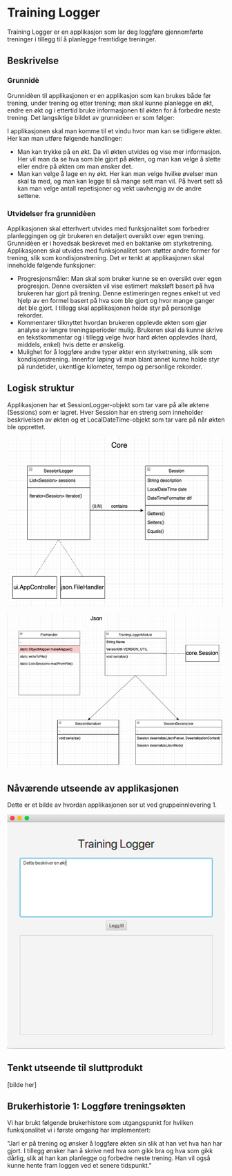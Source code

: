 # Training Logger

Training Logger er en applikasjon som lar deg loggføre gjennomførte treninger i tillegg til å planlegge fremtidige treninger.

## Beskrivelse

### Grunnidè

Grunnidèen til applikasjonen er en applikasjon som kan brukes både før trening, under trening og etter trening; man skal kunne planlegge en økt, 
endre en økt og i ettertid bruke informasjonen til økten for å forbedre neste trening. Det langsiktige bildet av grunnidèen er som 
følger: 

I applikasjonen skal man komme til et vindu hvor man kan se tidligere økter. Her kan man utføre følgende handlinger:
- Man kan trykke på en økt. Da vil økten utvides og vise mer informasjon. Her vil man da se hva som ble gjort på økten,
og man kan velge å slette eller endre på økten om man ønsker det.
- Man kan velge å lage en ny økt. Her kan man velge hvilke øvelser man skal ta med, og man kan legge til så mange 
sett man vil. På hvert sett så kan man velge antall repetisjoner og vekt uavhengig av de andre settene. 

### Utvidelser fra grunnidèen
Applikasjonen skal etterhvert utvides med funksjonalitet som forbedrer planleggingen og gir brukeren
en detaljert oversikt over egen trening. Grunnidèen er i hovedsak beskrevet med en baktanke om styrketrening. Applikasjonen
skal utvides med funksjonalitet som støtter andre former for trening, slik som kondisjonstrening. 
Det er tenkt at applikasjonen skal inneholde følgende funksjoner: 
- Progresjonsmåler: Man skal som bruker kunne se en oversikt over egen progresjon. Denne oversikten vil vise
estimert maksløft basert på hva brukeren har gjort på trening. Denne estimeringen regnes enkelt ut ved hjelp av
en formel basert på hva som ble gjort og hvor mange ganger det ble gjort. I tillegg skal applikasjonen holde styr på
personlige rekorder. 
- Kommentarer tilknyttet hvordan brukeren opplevde økten som gjør analyse av lengre
treningsperioder mulig. Brukeren skal da kunne skrive en tekstkommentar og i tillegg velge hvor hard økten
opplevdes (hard, middels, enkel) hvis dette er ønskelig. 
- Mulighet for å loggføre andre typer økter enn styrketrening, slik som kondisjonstrening. Innenfor løping vil man blant 
annet kunne holde styr på rundetider, ukentlige kilometer, tempo og personlige rekorder. 

## Logisk struktur

Applikasjonen har et SessionLogger-objekt som tar vare på alle øktene (Sessions) som er lagret. Hver Session
har en streng som inneholder beskrivelsen av økten og et LocalDateTime-objekt som tar vare på når
økten ble opprettet. 

![KlassediagramCore](resources/KlasseDiagramCore.png)

![KlassediagramJson](resources/KlasseDiagramJson.png)

## Nåværende utseende av applikasjonen
Dette er et bilde av hvordan applikasjonen ser ut ved gruppeinnlevering 1. 

![Eksempel](resources/LoggEksempel.png)

## Tenkt utseende til sluttprodukt

[bilde her]


## Brukerhistorie 1: Loggføre treningsøkten

Vi har brukt følgende brukerhistore som utgangspunkt for hvilken funksjonalitet vi i første omgang har implementert:

"Jarl er på trening og ønsker å loggføre økten sin slik at han vet hva han har gjort.  I tillegg ønsker han å skrive ned hva som gikk bra og hva som gikk dårlig, 
slik at han kan planlegge og forbedre neste trening. Han vil også kunne hente fram loggen ved et senere tidspunkt."


